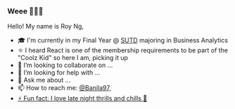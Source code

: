 ### Weee 👋😊🍰

Hello! My name is Roy Ng, 

- 🎓 I'm currently in my Final Year @ [SUTD](https://www.sutd.edu.sg/) majoring in Business Analytics
- ⚛️ I heard React is one of the membership requirements to be part of the "Coolz Kid" so here I am, picking it up
- 👯 I’m looking to collaborate on ...
- 🤔 I’m looking for help with ...
- 💬 Ask me about ...
- 📫 How to reach me: <a href="https://t.me/Banila97">@Banila97, <a href="mailto:royng34@gmail.com" class="social-links__entry" target="_blank">
<i class="fa fa-envelope-square"></i>
- ⚡ Fun fact: I love late night thrills and chills 👻

